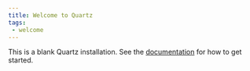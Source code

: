 ```yaml
---
title: Welcome to Quartz
tags:
 - welcome
---
```


This is a blank Quartz installation.
See the [documentation](https://quartz.jzhao.xyz) for how to get started.
